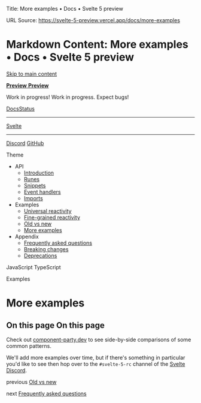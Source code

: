 Title: More examples • Docs • Svelte 5 preview

URL Source: https://svelte-5-preview.vercel.app/docs/more-examples

Markdown Content:
More examples • Docs • Svelte 5 preview
===============

[Skip to main content](https://svelte-5-preview.vercel.app/docs/more-examples#main)

[**Preview** **Preview**](https://svelte-5-preview.vercel.app/ "Homepage")

Work in progress! Work in progress. Expect bugs!

[Docs](https://svelte-5-preview.vercel.app/docs/introduction)[Status](https://svelte-5-preview.vercel.app/status)

* * *

[Svelte](https://svelte.dev/)

* * *

[Discord](https://svelte.dev/chat "Discord Chat") [GitHub](https://github.com/sveltejs/svelte "GitHub Repo")

Theme

*   API
    *   [Introduction](https://svelte-5-preview.vercel.app/docs/introduction)
    *   [Runes](https://svelte-5-preview.vercel.app/docs/runes)
    *   [Snippets](https://svelte-5-preview.vercel.app/docs/snippets)
    *   [Event handlers](https://svelte-5-preview.vercel.app/docs/event-handlers)
    *   [Imports](https://svelte-5-preview.vercel.app/docs/imports)
*   Examples
    *   [Universal reactivity](https://svelte-5-preview.vercel.app/docs/universal-reactivity)
    *   [Fine-grained reactivity](https://svelte-5-preview.vercel.app/docs/fine-grained-reactivity)
    *   [Old vs new](https://svelte-5-preview.vercel.app/docs/old-vs-new)
    *   [More examples](https://svelte-5-preview.vercel.app/docs/more-examples)
*   Appendix
    *   [Frequently asked questions](https://svelte-5-preview.vercel.app/docs/faq)
    *   [Breaking changes](https://svelte-5-preview.vercel.app/docs/breaking-changes)
    *   [Deprecations](https://svelte-5-preview.vercel.app/docs/deprecations)

JavaScript TypeScript

Examples

More examples
=============

On this page On this page
-------------------------

Check out [component-party.dev](https://component-party.dev/?f=svelte4,svelte5) to see side-by-side comparisons of some common patterns.

We'll add more examples over time, but if there's something in particular you'd like to see then hop over to the `#svelte-5-rc` channel of the [Svelte Discord](https://svelte.dev/chat).

previous [Old vs new](https://svelte-5-preview.vercel.app/docs/old-vs-new)

next [Frequently asked questions](https://svelte-5-preview.vercel.app/docs/faq)